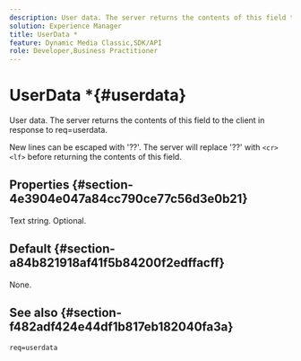 ```yaml
---
description: User data. The server returns the contents of this field to the client in response to req=userdata.
solution: Experience Manager
title: UserData *
feature: Dynamic Media Classic,SDK/API
role: Developer,Business Practitioner
---
```


# UserData *{#userdata}

User data. The server returns the contents of this field to the client in response to req=userdata.

New lines can be escaped with '??'. The server will replace '??' with `<cr><lf>` before returning the contents of this field.

## Properties {#section-4e3904e047a84cc790ce77c56d3e0b21}

Text string. Optional.

## Default {#section-a84b821918af41f5b84200f2edffacff}

None.

## See also {#section-f482adf424e44df1b817eb182040fa3a}

`req=userdata` 
